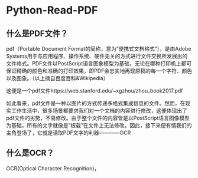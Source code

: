# Python-Read-PDF

## 什么是PDF文件？
pdf（Portable Document Format的简称，意为“便携式文档格式”），是由Adobe Systems用于与应用程序、操作系统、硬件无关的方式进行文件交换所发展出的文件格式。PDF文件以PostScript语言图象模型为基础，无论在哪种打印机上都可保证精确的颜色和准确的打印效果，即PDF会忠实地再现原稿的每一个字符、颜色以及图象。（以上摘自百度百科&Wikipedia）

这便是一个pdf文件https://web.stanford.edu/~xgzhou/zhou_book2017.pdf

如此看来，pdf文件是一种以图片的方式传递多格式集成信息的文件。然而，在现实工作生活中，很多场景都要求我们对一个文档的内容进行修改，这便体现出了pdf文件的劣势，不易修改。由于整个文件的内容皆是以PostScript语言图像模型为基础，所有的文字就像是“板载”在文件上无法修改。因此，接下来便有情我们的主角登场了，它就是读取PDF文字的利器————OCR

## 什么是OCR？
OCR(Optical Character Recognition)，
